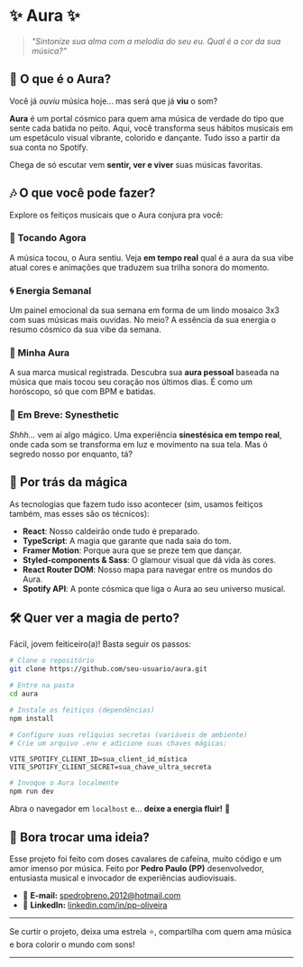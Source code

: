 # ✨ Aura ✨

> *"Sintonize sua alma com a melodia do seu eu. Qual é a cor da sua música?"*

## 🔮 O que é o Aura?

Você já *ouviu* música hoje... mas será que já **viu** o som?

**Aura** é um portal cósmico para quem ama música de verdade do tipo que sente cada batida no peito. Aqui, você transforma seus hábitos musicais em um espetáculo visual vibrante, colorido e dançante. Tudo isso a partir da sua conta no Spotify.

Chega de só escutar vem **sentir, ver e viver** suas músicas favoritas.

## 🎶 O que você pode fazer?

Explore os feitiços musicais que o Aura conjura pra você:

### 🌈 Tocando Agora

A música tocou, o Aura sentiu. Veja **em tempo real** qual é a aura da sua vibe atual cores e animações que traduzem sua trilha sonora do momento.

### 🌀 Energia Semanal

Um painel emocional da sua semana em forma de um lindo mosaico 3x3 com suas músicas mais ouvidas. No meio? A essência da sua energia o resumo cósmico da sua vibe da semana.

### 💖 Minha Aura

A sua marca musical registrada. Descubra sua **aura pessoal** baseada na música que mais tocou seu coração nos últimos dias. É como um horóscopo, só que com BPM e batidas.

### 🤫 Em Breve: Synesthetic

*Shhh...* vem aí algo mágico. Uma experiência **sinestésica em tempo real**, onde cada som se transforma em luz e movimento na sua tela. Mas ó segredo nosso por enquanto, tá?

## 🚀 Por trás da mágica

As tecnologias que fazem tudo isso acontecer (sim, usamos feitiços também, mas esses são os técnicos):

* **React**: Nosso caldeirão onde tudo é preparado.
* **TypeScript**: A magia que garante que nada saia do tom.
* **Framer Motion**: Porque aura que se preze tem que dançar.
* **Styled-components & Sass**: O glamour visual que dá vida às cores.
* **React Router DOM**: Nosso mapa para navegar entre os mundos do Aura.
* **Spotify API**: A ponte cósmica que liga o Aura ao seu universo musical.

## 🛠️ Quer ver a magia de perto?

Fácil, jovem feiticeiro(a)! Basta seguir os passos:

```bash
# Clone o repositório
git clone https://github.com/seu-usuario/aura.git

# Entre na pasta
cd aura

# Instale os feitiços (dependências)
npm install

# Configure suas relíquias secretas (variáveis de ambiente)
# Crie um arquivo .env e adicione suas chaves mágicas:
```

```env
VITE_SPOTIFY_CLIENT_ID=sua_client_id_mística
VITE_SPOTIFY_CLIENT_SECRET=sua_chave_ultra_secreta
```

```bash
# Invoque o Aura localmente
npm run dev
```

Abra o navegador em `localhost` e... **deixe a energia fluir!** 🌠

## 💌 Bora trocar uma ideia?

Esse projeto foi feito com doses cavalares de cafeína, muito código e um amor imenso por música.
Feito por **Pedro Paulo (PP)** desenvolvedor, entusiasta musical e invocador de experiências audiovisuais.

* 📧 **E-mail:** [spedrobreno.2012@hotmail.com](mailto:spedrobreno.2012@hotmail.com)
* 💼 **LinkedIn:** [linkedin.com/in/pp-oliveira](https://www.linkedin.com/in/pp-oliveira/)

---

Se curtir o projeto, deixa uma estrela ⭐, compartilha com quem ama música e bora colorir o mundo com sons!

---
